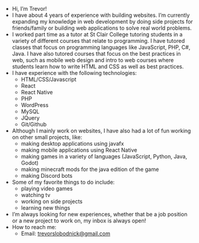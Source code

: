 - Hi, I’m Trevor!
- I have about 4 years of experience with building websites. I’m currently expanding my knowledge in web development by doing side projects for friends/family or building web applications to solve real world problems.
- I worked part time as a tutor at St Clair College tutoring students in a variety of different courses that relate to programming. I have tutored classes that focus on programming languages like JavaScript, PHP, C#, Java. I have also tutored courses that focus on the best practices in web, such as mobile web design and intro to web courses where students learn how to write HTML and CSS as well as best practices.
- I have experience with the following technologies:
     - HTML/CSS/Javascript
     - React
     - React Native
     - PHP
     - WordPress
     - MySQL
     - JQuery
     - Git/Github
- Although I mainly work on websites, I have also had a lot of fun working on other small projects, like:
     - making desktop applications using javafx
     - making mobile applications using React Native
     - making games in a variety of languages (JavaScript, Python, Java, Godot)
     - making minecraft mods for the java edition of the game
     - making Discord bots
- Some of my favorite things to do include:
     - playing video games
     - watching tv
     - working on side projects
     - learning new things
- I’m always looking for new experiences, whether that be a job position or a new project to work on, my inbox is always open!
- How to reach me:
     - Email: trevorslobodnick@gmail.com
